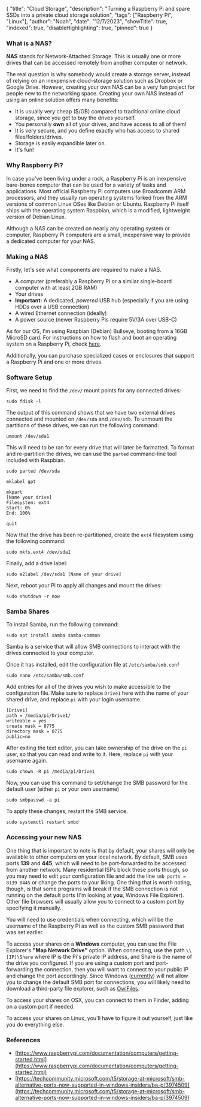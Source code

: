 {
    "title": "Cloud Storage",
    "description": "Turning a Raspberry Pi and spare SSDs into a private cloud storage solution",
    "tags": ["Raspberry Pi", "Linux"],
    "author": "Noah",
    "date": "12/7/2023",
    "showTitle": true,
    "indexed": true,
    "disableHighlighting": true,
    "pinned": true
}

### What is a NAS?
**NAS** stands for Network-Attached Storage. This is usually one or more drives that can be accessed remotely from another computer or network.

The real question is why somebody would create a storage server, instead of relying on an inexpensive cloud-storage solution such as Dropbox or Google Drive. However, creating your own NAS can be a very fun project for people new to the networking space. Creating your own NAS instead of using an online solution offers many benefits:
 - It is usually very cheap ($/GB) compared to traditional online cloud storage, since you get to buy the drives yourself.
 - You personally **own** all of your drives, and have access to all of them!
 - It is very secure, and you define exactly who has access to shared files/folders/drives.
 - Storage is easily expandible later on.
 - It's fun!

### Why Raspberry Pi?
In case you've been living under a rock, a Raspberry Pi is an inexpensive bare-bones computer that can be used for a variety of tasks and applications. Most official Raspberry Pi computers use Broadcomm ARM processors, and they usually run operating systems forked from the ARM versions of common Linux OSes like Debian or Ubuntu. Raspberry Pi itself ships with the operating system Raspbian, which is a modified, lightweight version of Debian Linux.

Although a NAS can be created on nearly any operating system or computer, Raspberry Pi computers are a small, inexpensive way to provide a dedicated computer for your NAS.

### Making a NAS

Firstly, let's see what components are required to make a NAS.

 - A computer (preferably a Raspberry Pi or a similar single-board computer with at least 2GB RAM)
 - Your drives
 - **Important:** A dedicated, *powered* USB hub (especially if you are using HDDs over a USB connection)
 - A wired Ethernet connection (ideally)
 - A power source (newer Raspberry Pis require 5V/3A over USB-C)

As for our OS, I'm using Raspbian (Debian) Bullseye, booting from a 16GB MicroSD card. For instructions on how to flash and boot an operating system on a Raspberry Pi, check [here](https://www.raspberrypi.com/documentation/computers/getting-started.html).

Additionally, you can purchase specialized cases or enclosures that support a Raspberry Pi and one or more drives.

### Software Setup

First, we need to find the `/dev/` mount points for any connected drives:

    sudo fdisk -l

The output of this command shows that we have two external drives connected and mounted on `/dev/sda` and `/dev/sdb`. To unmount the partitions of these drives, we can run the following command:

    umount /dev/sda1

This will need to be ran for every drive that will later be formatted. To format and re-partition the drives, we can use the `parted` command-line tool included with Raspbian.

    sudo parted /dev/sda

    mklabel gpt

    mkpart
    [Name your drive]
    Filesystem: ext4
    Start: 0%
    End: 100%

    quit

Now that the drive has been re-partitioned, create the `ext4` filesystem using the following command:

    sudo mkfs.ext4 /dev/sda1

Finally, add a drive label:

    sudo e2label /dev/sda1 [Name of your drive]

Next, reboot your Pi to apply all changes and mount the drives:

    sudo shutdown -r now

### Samba Shares

To install Samba, run the following command:

    sudo apt install samba samba-common

Samba is a service that will allow SMB connections to interact with the drives connected to your computer. 

Once it has installed, edit the configuration file at `/etc/samba/smb.conf`

    sudo nano /etc/samba/smb.conf

Add entries for all of the drives you wish to make accessible to the configuration file. Make sure to replace `Drive1` here with the name of your shared drive, and replace `pi` with your login username.

    [Drive1]
    path = /media/pi/Drive1/
    writeable = yes
    create mask = 0775
    directory mask = 0775
    public=no

After exiting the text editor, you can take ownership of the drive on the `pi` user, so that you can read and write to it. Here, replace `pi` with your username again.

    sudo chown -R pi /media/pi/Drive1

Now, you can use this command to set/change the SMB password for the default user (either `pi` or your own username)

    sudo smbpasswd -a pi

To apply these changes, restart the SMB service.

    sudo systemctl restart smbd

### Accessing your new NAS

One thing that is important to note is that by default, your shares will only be available to other computers on your local network. By default, SMB uses ports **139** and **445**, which will need to be port-forwarded to be accessed from another network. Many residential ISPs block these ports though, so you may need to edit your configuration file and add the line `smb ports = 8139 8445` or change the ports to your liking. One thing that is worth noting, though, is that some programs will break if the SMB connection is not running on the default ports (I'm looking at **you**, Windows File Explorer). Other file browsers will usually allow you to connect to a custom port by specifying it manually.

You will need to use credentials when connecting, which will be the username of the Raspberry Pi as well as the custom SMB password that was set earlier.

To access your shares on a **Windows** computer, you can use the File Explorer's **"Map Network Drive"** option. When connecting, use the path `\\[IP]\Share` where IP is the Pi's private IP address, and Share is the name of the drive you configured. If you are using a custom port and port-forwarding the connection, then you will want to connect to your public IP and change the port accordingly. Since Windows ([currently](https://techcommunity.microsoft.com/t5/storage-at-microsoft/smb-alternative-ports-now-supported-in-windows-insiders/ba-p/3974509)) will not allow you to change the default SMB port for connections, you will likely need to download a third-party file explorer, such as [OwlFiles](https://www.skyjos.com/owlfiles/).

To access your shares on OSX, you can connect to them in Finder, adding on a custom port if needed.

To access your shares on Linux, you'll have to figure it out yourself, just like you do everything else.

### References
 - [https://www.raspberrypi.com/documentation/computers/getting-started.html](https://www.raspberrypi.com/documentation/computers/getting-started.html)
 - [https://techcommunity.microsoft.com/t5/storage-at-microsoft/smb-alternative-ports-now-supported-in-windows-insiders/ba-p/3974509](https://techcommunity.microsoft.com/t5/storage-at-microsoft/smb-alternative-ports-now-supported-in-windows-insiders/ba-p/3974509)